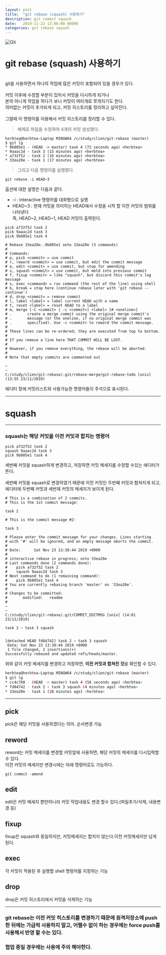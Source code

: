 ```yaml
---
layout: post
title:  "git rebase (squash) 사용하기"
description: git commit squash
date:   2019-11-23 13:06:00 00000
categories: git rebase squash 
---
```

![Git](https://cdn-media-1.freecodecamp.org/images/1*TnsFDs-DEye722CrQXjv8w.png)

# git rebase (squash) 사용하기
<br>
git을 사용하면서 하나의 작업에 많은 커밋이 포함되어 있을 경우가 있다.<br><br>
커밋 이후에 수정할 부분이 있어서 커밋을 다시하게 되거나<br>
본의 아니게 작업을 하다가 보니 커밋이 여러개로 쪼개지기도 한다.<br>
의미없는 커밋이 추가되게 되고, 커밋 히스토리를 정리하고 싶어진다. <br><br>
그럴때 이 명령어를 이용해서 커밋 히스토리를 정리할 수 있다.


> 예제로 파일을 수정하여 4개의 커밋 생성했다.

```shell
herbtea@herbtea-Laptop MINGW64 /c/study/clien/git-rebase (master)
$ git lg
* 9b805e1 - (HEAD -> master) task 4 (72 seconds ago) <herbtea>
* 9aaac2d - task 3 (15 minutes ago) <herbtea>
* a732f52 - task 2 (16 minutes ago) <herbtea>
* 33ea20e - task 1 (17 minutes ago) <herbtea>
```

> 그리고 다음 명령어를 실행했다.

```shell
git rebase -i HEAD~3
```
옵션에 대한 설명은 다음과 같다.
+ -i : interactive 명령어를 대화형으로 실행
+ HEAD~3 : 현재 커밋을 의미하는 HEAD에서 수정을 시작 할 이전 커밋의 범위를 나타낸다<br>
즉, HEAD~2, HEAD~1, HEAD 커밋이 출력된다.

```shell
pick a732f52 task 2
pick 9aaac2d task 3
pick 9b805e1 task 4

# Rebase 33ea20e..9b805e1 onto 33ea20e (3 commands)
#
# Commands:
# p, pick <commit> = use commit
# r, reword <commit> = use commit, but edit the commit message
# e, edit <commit> = use commit, but stop for amending
# s, squash <commit> = use commit, but meld into previous commit
# f, fixup <commit> = like "squash", but discard this commit's log message
# x, exec <command> = run command (the rest of the line) using shell
# b, break = stop here (continue rebase later with 'git rebase --continue')
# d, drop <commit> = remove commit
# l, label <label> = label current HEAD with a name
# t, reset <label> = reset HEAD to a label
# m, merge [-C <commit> | -c <commit>] <label> [# <oneline>]
# .       create a merge commit using the original merge commit's
# .       message (or the oneline, if no original merge commit was
# .       specified). Use -c <commit> to reword the commit message.
#
# These lines can be re-ordered; they are executed from top to bottom.
#
# If you remove a line here THAT COMMIT WILL BE LOST.
#
# However, if you remove everything, the rebase will be aborted.
#
# Note that empty commits are commented out

~
~
C:/study/clien/git-rebase/.git/rebase-merge/git-rebase-todo [unix] (13:55 23/11/2019)
```

에디터 창에 커밋리스트와 사용가능한 명령어들이 주석으로 표시된다.<br>

---
# squash
---
### **squash는 해당 커밋을 이전 커밋과 합치는 명령어**
```shell
pick a732f52 task 2
squash 9aaac2d task 3
pick 9b805e1 task 4
```
세번째 커밋을 squash하게 변경하고, 저장하면 커밋 메세지를 수정할 수있는 에디터가 뜬다.<br>
<br>
세번째 커밋을 squash로 변경하였기 때문에 이전 커밋인 두번째 커밋과 합쳐지게 되고,
에디터에 두번째 커밋과 세번재 커밋의 메세지가 보이게 된다.

```shell
# This is a combination of 2 commits.
# This is the 1st commit message:

task 2

# This is the commit message #2:

task 3

# Please enter the commit message for your changes. Lines starting
# with '#' will be ignored, and an empty message aborts the commit.
#
# Date:      Sat Nov 23 13:38:44 2019 +0900
#
# interactive rebase in progress; onto 33ea20e
# Last commands done (2 commands done):
#    pick a732f52 task 2
#    squash 9aaac2d task 3
# Next command to do (1 remaining command):
#    pick 9b805e1 task 4
# You are currently rebasing branch 'master' on '33ea20e'.
#
# Changes to be committed:
#       modified:   readme
#
~
~
C:/study/clien/git-rebase/.git/COMMIT_EDITMSG [unix] (14:01 23/11/2019)  
```
```shell
task 2 ~ task 3 squash


[detached HEAD fd84742] task 2 ~ task 3 squash
 Date: Sat Nov 23 13:38:44 2019 +0900
 1 file changed, 2 insertions(+)
Successfully rebased and updated refs/heads/master.

```
위와 같이 커밋 메세지를 변경하고 저장하면, **이전 커밋과 합쳐진 것**을 확인할 수 있다.
```bash
herbtea@herbtea-Laptop MINGW64 /c/study/clien/git-rebase (master)
$ git lg
* cc4c788 - (HEAD -> master) task 4 (56 seconds ago) <herbtea>
* fd84742 - task 2 ~ task 3 squash (4 minutes ago) <herbtea> 
* 33ea20e - task 1 (28 minutes ago) <herbtea>

```
---

## pick
pick은 해당 커밋을 사용하겠다는 의미. 순서변경 가능


## reword
reword는 커밋 메세지를 변경할 커밋앞에 사용하면, 해당 커밋의 메세지를 다시입력할 수 있다.<br>
이전 커밋의 메세지만 변경시에는 아래 명령어로도 가능하다.
```git
git commit -amend
```

## edit
edit은 커밋 메세지 뿐만아니라 커밋 작업내용도 변경 할수 있다.(파일추가/삭제, 내용변경 등)


## fixup
fixup은 squash와 동일하지만, 커밋메세지는 합치지 않는다.이전 커밋메세지만 남게 된다.


## exec
각 커밋이 적용된 후 실행할 shell 명령어를 지정하는 기능

## drop
drop은 커밋 히스토리에서 커밋을 삭제하는 기능
<br>

--- 
### git rebase는 이전 커밋 히스토리를 변경하기 때문에 원격저장소에 push한 뒤에는 가급적 사용하지 말고, 어쩔수 없이 하는 경우에는 force push를 사용해서 반영 할 수는 있다.<br>
### 협업 중일 경우에는 사용에 주의 해야한다.


